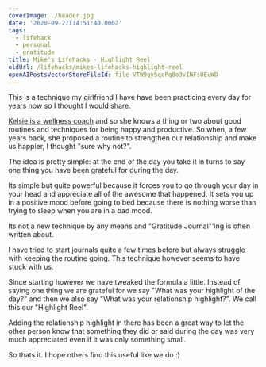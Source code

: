```yaml
---
coverImage: ./header.jpg
date: '2020-09-27T14:51:40.000Z'
tags:
  - lifehack
  - personal
  - gratitude
title: Mike's Lifehacks - Highlight Reel
oldUrl: /lifehacks/mikes-lifehacks-highlight-reel
openAIPostsVectorStoreFileId: file-VTW9qy5qcPq8o3vINFsUEuWD
---
```


This is a technique my girlfriend I have have been practicing every day for years now so I thought I would share.

<!-- more -->

[Kelsie is a wellness coach](https://www.abetterme.com.au/) and so she knows a thing or two about good routines and techniques for being happy and productive. So when, a few years back, she proposed a routine to strengthen our relationship and make us happier, I thought "sure why not?".

The idea is pretty simple: at the end of the day you take it in turns to say one thing you have been grateful for during the day.

Its simple but quite powerful because it forces you to go through your day in your head and appreciate all of the awesome that happened. It sets you up in a positive mood before going to bed because there is nothing worse than trying to sleep when you are in a bad mood.

Its not a new technique by any means and "Gratitude Journal"'ing is often written about.

I have tried to start journals quite a few times before but always struggle with keeping the routine going. This technique however seems to have stuck with us.

Since starting however we have tweaked the formula a little. Instead of saying one thing we are grateful for we say "What was your highlight of the day?" and then we also say "What was your relationship highlight?". We call this our "Highlight Reel".

Adding the relationship highlight in there has been a great way to let the other person know that something they did or said during the day was very much appreciated even if it was only something small.

So thats it. I hope others find this useful like we do :)
